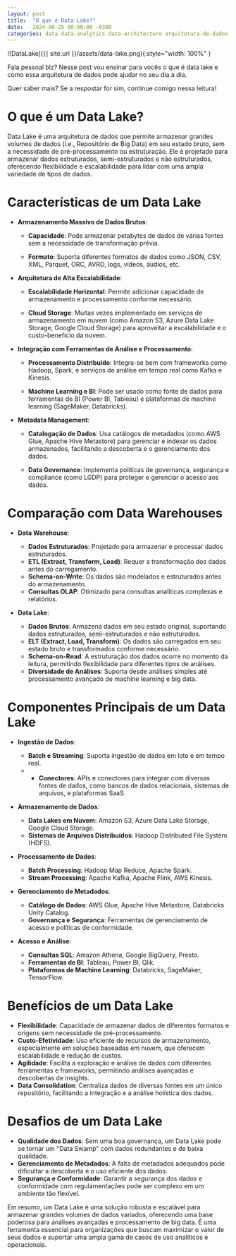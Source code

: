 ```yaml
---
layout: post
title:  "O que é Data Lake?"
date:   2024-08-25 00:00:00 -0300
categories: data data-analytics data-architecture arquitetura-de-dados data-lake analytics
---
```


![DataLake]({{ site.url }}/assets/data-lake.png){:style="width: 100%" }

Fala pessoal blz? Nesse post vou ensinar para vocês o que é data lake e como essa arquitetura de dados pode ajudar no seu dia a dia.

Quer saber mais? Se a respostar for sim, continue comigo nessa leitura!

# O que é um Data Lake?

Data Lake é uma arquitetura de dados que permite armazenar grandes volumes de dados (i.e., Repositório de Big Data) em seu estado bruto, sem a necessidade de pré-processamento ou estruturação. Ele é projetado para armazenar dados estruturados, semi-estruturados e não estruturados, oferecendo flexibilidade e escalabilidade para lidar com uma ampla variedade de tipos de dados.

# Características de um Data Lake
* __Armazenamento Massivo de Dados Brutos__:

    * __Capacidade__: Pode armazenar petabytes de dados de várias fontes sem a necessidade de transformação prévia.

    * __Formato__: Suporta diferentes formatos de dados como JSON, CSV, XML, Parquet, ORC, AVRO, logs, vídeos, áudios, etc.

* __Arquitetura de Alta Escalabilidade__:

    * __Escalabilidade Horizontal__: Permite adicionar capacidade de armazenamento e processamento conforme necessário.

    * __Cloud Storage__: Muitas vezes implementado em serviços de armazenamento em nuvem (como Amazon S3, Azure Data Lake Storage, Google Cloud Storage) para aproveitar a escalabilidade e o custo-benefício da nuvem.

* __Integração com Ferramentas de Análise e Processamento__:

    * __Processamento Distribuído__: Integra-se bem com frameworks como Hadoop, Spark, e serviços de análise em tempo real como Kafka e Kinesis.

    * __Machine Learning e BI__: Pode ser usado como fonte de dados para ferramentas de BI (Power BI, Tableau) e plataformas de machine learning (SageMaker, Databricks).

* __Metadata Management__:

    * __Catalogação de Dados__: Usa catálogos de metadados (como AWS Glue, Apache Hive Metastore) para gerenciar e indexar os dados armazenados, facilitando a descoberta e o gerenciamento dos dados.

    * __Data Governance__: Implementa políticas de governança, segurança e compliance (como LGDP) para proteger e gerenciar o acesso aos dados.

# Comparação com Data Warehouses

* __Data Warehouse__:

    * __Dados Estruturados__: Projetado para armazenar e processar dados estruturados.
    * __ETL (Extract, Transform, Load)__: Requer a transformação dos dados antes do carregamento.
    * __Schema-on-Write__: Os dados são modelados e estruturados antes do armazenamento.
    * __Consultas OLAP__: Otimizado para consultas analíticas complexas e relatórios.

* __Data Lake__:

    * __Dados Brutos__: Armazena dados em seu estado original, suportando dados estruturados, semi-estruturados e não estruturados.
    * __ELT (Extract, Load, Transform)__: Os dados são carregados em seu estado bruto e transformados conforme necessário.
    * __Schema-on-Read__: A estruturação dos dados ocorre no momento da leitura, permitindo flexibilidade para diferentes tipos de análises.
    * __Diversidade de Análises__: Suporta desde análises simples até processamento avançado de machine learning e big data.

# Componentes Principais de um Data Lake
* __Ingestão de Dados__:

    * __Batch e Streaming__: Suporta ingestão de dados em lote e em tempo real.
    * * __Conectores__: APIs e conectores para integrar com diversas fontes de dados, como bancos de dados relacionais, sistemas de arquivos, e plataformas SaaS.

* __Armazenamento de Dados__:

    * __Data Lakes em Nuvem__: Amazon S3, Azure Data Lake Storage, Google Cloud Storage.
    * __Sistemas de Arquivos Distribuídos__: Hadoop Distributed File System (HDFS).

* __Processamento de Dados__:

    * __Batch Processing__: Hadoop Map Reduce, Apache Spark.
    * __Stream Processing__: Apache Kafka, Apache Flink, AWS Kinesis.

* __Gerenciamento de Metadados__:

    * __Catálogo de Dados__: AWS Glue, Apache Hive Metastore, Databricks Unity Catalog.
    * __Governança e Segurança__: Ferramentas de gerenciamento de acesso e políticas de conformidade.

* __Acesso e Análise__:

    * __Consultas SQL__: Amazon Athena, Google BigQuery, Presto.
    * __Ferramentas de BI__: Tableau, Power BI, Qlik.
    * __Plataformas de Machine Learning__: Databricks, SageMaker, TensorFlow.

# Benefícios de um Data Lake
* __Flexibilidade__: Capacidade de armazenar dados de diferentes formatos e origens sem necessidade de pré-processamento.
* __Custo-Efetividade__: Uso eficiente de recursos de armazenamento, especialmente em soluções baseadas em nuvem, que oferecem escalabilidade e redução de custos.
* __Agilidade__: Facilita a exploração e análise de dados com diferentes ferramentas e frameworks, permitindo análises avançadas e descobertas de insights.
* __Data Consolidation__: Centraliza dados de diversas fontes em um único repositório, facilitando a integração e a análise holística dos dados.

# Desafios de um Data Lake
* __Qualidade dos Dados__: Sem uma boa governança, um Data Lake pode se tornar um "Data Swamp" com dados redundantes e de baixa qualidade.
* __Gerenciamento de Metadados__: A falta de metadados adequados pode dificultar a descoberta e o uso eficiente dos dados.
* __Segurança e Conformidade__: Garantir a segurança dos dados e conformidade com regulamentações pode ser complexo em um ambiente tão flexível.

Em resumo, um Data Lake é uma solução robusta e escalável para armazenar grandes volumes de dados variados, oferecendo uma base poderosa para análises avançadas e processamento de big data. É uma ferramenta essencial para organizações que buscam maximizar o valor de seus dados e suportar uma ampla gama de casos de uso analíticos e operacionais.